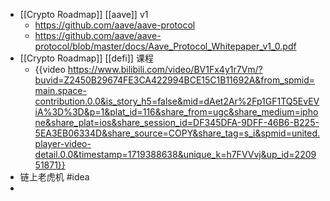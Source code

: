 - [[Crypto Roadmap]] [[aave]] v1
	- https://github.com/aave/aave-protocol
	- https://github.com/aave/aave-protocol/blob/master/docs/Aave_Protocol_Whitepaper_v1_0.pdf
- [[Crypto Roadmap]] [[defi]] 课程
	- {{video https://www.bilibili.com/video/BV1Fx4y1r7Vm/?buvid=Z2450B29674FE3CA422994BCE15C1B11692A&from_spmid=main.space-contribution.0.0&is_story_h5=false&mid=dAet2Ar%2Fp1GF1TQ5EvEViA%3D%3D&p=1&plat_id=116&share_from=ugc&share_medium=iphone&share_plat=ios&share_session_id=DF345DFA-9DFF-46B6-B225-5EA3EB06334D&share_source=COPY&share_tag=s_i&spmid=united.player-video-detail.0.0&timestamp=1719388638&unique_k=h7FVVvj&up_id=220951871}}
- 链上老虎机 #idea
-